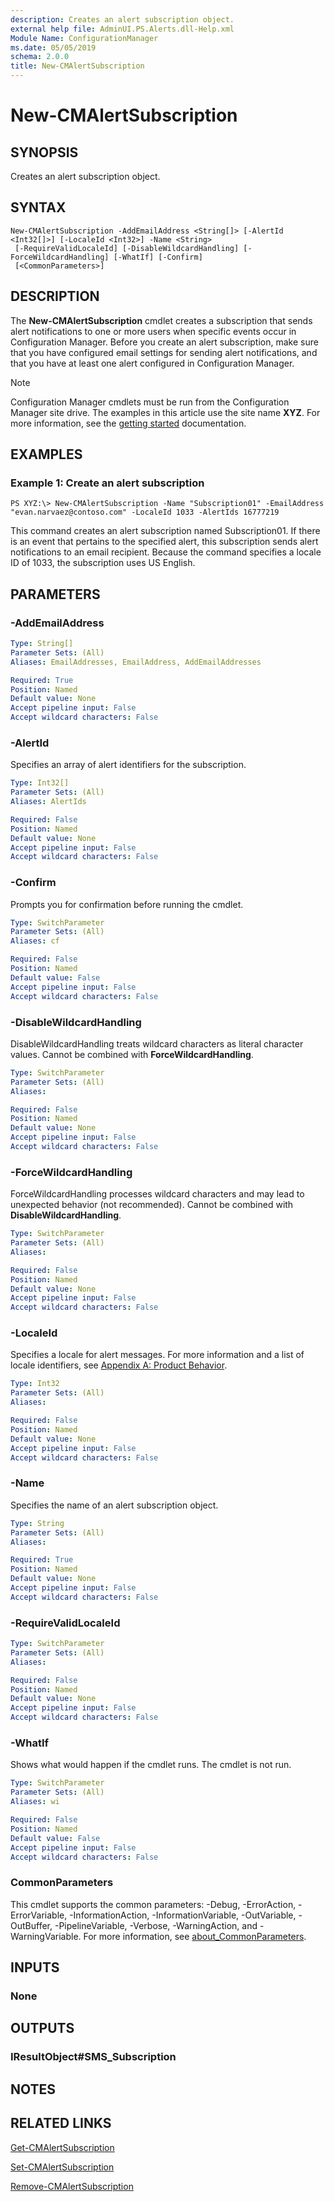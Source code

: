 ```yaml
---
description: Creates an alert subscription object.
external help file: AdminUI.PS.Alerts.dll-Help.xml
Module Name: ConfigurationManager
ms.date: 05/05/2019
schema: 2.0.0
title: New-CMAlertSubscription
---
```


# New-CMAlertSubscription

## SYNOPSIS
Creates an alert subscription object.

## SYNTAX

```
New-CMAlertSubscription -AddEmailAddress <String[]> [-AlertId <Int32[]>] [-LocaleId <Int32>] -Name <String>
 [-RequireValidLocaleId] [-DisableWildcardHandling] [-ForceWildcardHandling] [-WhatIf] [-Confirm]
 [<CommonParameters>]
```

## DESCRIPTION
The **New-CMAlertSubscription** cmdlet creates a subscription that sends alert notifications to one or more users when specific events occur in Configuration Manager.
Before you create an alert subscription, make sure that you have configured email settings for sending alert notifications, and that you have at least one alert configured in Configuration Manager.

> [!NOTE]
> Configuration Manager cmdlets must be run from the Configuration Manager site drive.
> The examples in this article use the site name **XYZ**. For more information, see the
> [getting started](/powershell/sccm/overview) documentation.

## EXAMPLES

### Example 1: Create an alert subscription
```
PS XYZ:\> New-CMAlertSubscription -Name "Subscription01" -EmailAddress "evan.narvaez@contoso.com" -LocaleId 1033 -AlertIds 16777219
```

This command creates an alert subscription named Subscription01.
If there is an event that pertains to the specified alert, this subscription sends alert notifications to an email recipient.
Because the command specifies a locale ID of 1033, the subscription uses US English.

## PARAMETERS

### -AddEmailAddress
```yaml
Type: String[]
Parameter Sets: (All)
Aliases: EmailAddresses, EmailAddress, AddEmailAddresses

Required: True
Position: Named
Default value: None
Accept pipeline input: False
Accept wildcard characters: False
```

### -AlertId
Specifies an array of alert identifiers for the subscription.

```yaml
Type: Int32[]
Parameter Sets: (All)
Aliases: AlertIds

Required: False
Position: Named
Default value: None
Accept pipeline input: False
Accept wildcard characters: False
```

### -Confirm
Prompts you for confirmation before running the cmdlet.

```yaml
Type: SwitchParameter
Parameter Sets: (All)
Aliases: cf

Required: False
Position: Named
Default value: False
Accept pipeline input: False
Accept wildcard characters: False
```

### -DisableWildcardHandling
DisableWildcardHandling treats wildcard characters as literal character values. Cannot be combined with **ForceWildcardHandling**.

```yaml
Type: SwitchParameter
Parameter Sets: (All)
Aliases:

Required: False
Position: Named
Default value: None
Accept pipeline input: False
Accept wildcard characters: False
```

### -ForceWildcardHandling
ForceWildcardHandling processes wildcard characters and may lead to unexpected behavior (not recommended). Cannot be combined with **DisableWildcardHandling**.

```yaml
Type: SwitchParameter
Parameter Sets: (All)
Aliases:

Required: False
Position: Named
Default value: None
Accept pipeline input: False
Accept wildcard characters: False
```

### -LocaleId
Specifies a locale for alert messages.
For more information and a list of locale identifiers, see [Appendix A: Product Behavior](/openspecs/windows_protocols/ms-lcid/a9eac961-e77d-41a6-90a5-ce1a8b0cdb9c).

```yaml
Type: Int32
Parameter Sets: (All)
Aliases:

Required: False
Position: Named
Default value: None
Accept pipeline input: False
Accept wildcard characters: False
```

### -Name
Specifies the name of an alert subscription object.

```yaml
Type: String
Parameter Sets: (All)
Aliases:

Required: True
Position: Named
Default value: None
Accept pipeline input: False
Accept wildcard characters: False
```

### -RequireValidLocaleId
```yaml
Type: SwitchParameter
Parameter Sets: (All)
Aliases:

Required: False
Position: Named
Default value: None
Accept pipeline input: False
Accept wildcard characters: False
```

### -WhatIf
Shows what would happen if the cmdlet runs.
The cmdlet is not run.

```yaml
Type: SwitchParameter
Parameter Sets: (All)
Aliases: wi

Required: False
Position: Named
Default value: False
Accept pipeline input: False
Accept wildcard characters: False
```

### CommonParameters
This cmdlet supports the common parameters: -Debug, -ErrorAction, -ErrorVariable, -InformationAction, -InformationVariable, -OutVariable, -OutBuffer, -PipelineVariable, -Verbose, -WarningAction, and -WarningVariable. For more information, see [about_CommonParameters](http://go.microsoft.com/fwlink/?LinkID=113216).

## INPUTS

### None

## OUTPUTS

### IResultObject#SMS_Subscription

## NOTES

## RELATED LINKS

[Get-CMAlertSubscription](Get-CMAlertSubscription.md)

[Set-CMAlertSubscription](Set-CMAlertSubscription.md)

[Remove-CMAlertSubscription](Remove-CMAlertSubscription.md)


